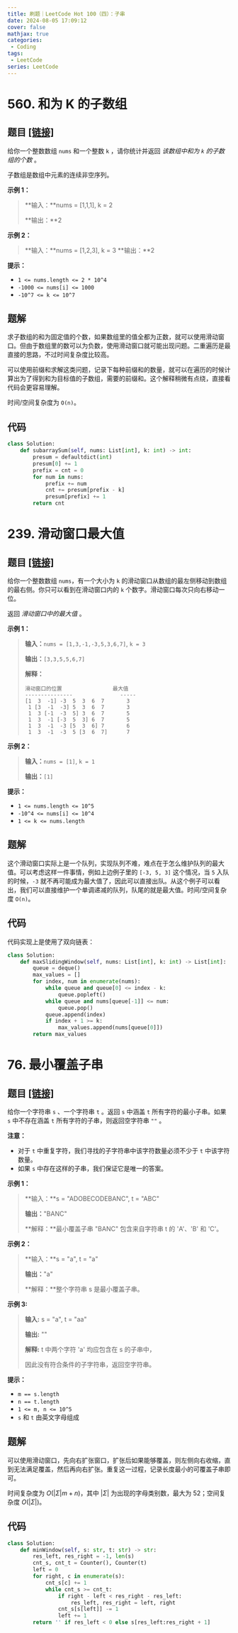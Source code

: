 ```yaml
---
title: 刷题｜LeetCode Hot 100（四）：子串
date: 2024-08-05 17:09:12
cover: false
mathjax: true
categories:
 - Coding
tags:
 - LeetCode
series: LeetCode
---
```


# 560. 和为 K 的子数组

## 题目 [[链接]](https://leetcode.cn/problems/subarray-sum-equals-k/)

给你一个整数数组 `nums` 和一个整数 `k` ，请你统计并返回 *该数组中和为 `k` 的子数组的个数* 。

子数组是数组中元素的连续非空序列。

**示例 1：**

> **输入：**nums = [1,1,1], k = 2
>
> **输出：**2

**示例 2：**

> **输入：**nums = [1,2,3], k = 3
> **输出：**2

**提示：**

- `1 <= nums.length <= 2 * 10^4`
- `-1000 <= nums[i] <= 1000`
- `-10^7 <= k <= 10^7`

## 题解

求子数组的和为固定值的个数，如果数组里的值全都为正数，就可以使用滑动窗口。但由于数组里的数可以为负数，使用滑动窗口就可能出现问题。二重遍历是最直接的思路，不过时间复杂度比较高。

可以使用前缀和求解这类问题，记录下每种前缀和的数量，就可以在遍历的时候计算出为了得到和为目标值的子数组，需要的前缀和。这个解释稍微有点绕，直接看代码会更容易理解。

时间/空间复杂度为 `O(n)`。

## 代码

```python
class Solution:
    def subarraySum(self, nums: List[int], k: int) -> int:
        presum = defaultdict(int)
        presum[0] += 1
        prefix = cnt = 0
        for num in nums:
            prefix += num
            cnt += presum[prefix - k]
            presum[prefix] += 1
        return cnt
```

# 239. 滑动窗口最大值

## 题目 [[链接]](https://leetcode.cn/problems/sliding-window-maximum/)

给你一个整数数组 `nums`，有一个大小为 `k` 的滑动窗口从数组的最左侧移动到数组的最右侧。你只可以看到在滑动窗口内的 `k` 个数字。滑动窗口每次只向右移动一位。

返回 *滑动窗口中的最大值* 。

**示例 1：**

> **输入：**`nums = [1,3,-1,-3,5,3,6,7]`, `k = 3`
>
> **输出：**`[3,3,5,5,6,7]`
>
> **解释：**
>
> ```
> 滑动窗口的位置                最大值
> ---------------               -----
> [1  3  -1] -3  5  3  6  7       3
>  1 [3  -1  -3] 5  3  6  7       3
>  1  3 [-1  -3  5] 3  6  7       5
>  1  3  -1 [-3  5  3] 6  7       5
>  1  3  -1  -3 [5  3  6] 7       6
>  1  3  -1  -3  5 [3  6  7]      7
> ```

**示例 2：**

> **输入：**`nums = [1]`, `k = 1`
>
> **输出：**`[1]`

**提示：**

- `1 <= nums.length <= 10^5`
- `-10^4 <= nums[i] <= 10^4`
- `1 <= k <= nums.length`

## 题解

这个滑动窗口实际上是一个队列，实现队列不难，难点在于怎么维护队列的最大值。可以考虑这样一件事情，例如上边例子里的 `[-3, 5, 3]` 这个情况，当 `5` 入队的时候，`-3` 就不再可能成为最大值了，因此可以直接出队。从这个例子可以看出，我们可以直接维护一个单调递减的队列，队尾的就是最大值。时间/空间复杂度 `O(n)`。

## 代码

代码实现上是使用了双向链表：

```python
class Solution:
    def maxSlidingWindow(self, nums: List[int], k: int) -> List[int]:
        queue = deque()
        max_values = []
        for index, num in enumerate(nums):
            while queue and queue[0] <= index - k:
                queue.popleft()
            while queue and nums[queue[-1]] <= num:
                queue.pop()
            queue.append(index)
            if index + 1 >= k:
                max_values.append(nums[queue[0]])
        return max_values
```

# 76. 最小覆盖子串

## 题目 [[链接]](https://leetcode.cn/problems/minimum-window-substring/)

给你一个字符串 `s` 、一个字符串 `t` 。返回 `s` 中涵盖 `t` 所有字符的最小子串。如果 `s` 中不存在涵盖 `t` 所有字符的子串，则返回空字符串 `""` 。

**注意：**

- 对于 `t` 中重复字符，我们寻找的子字符串中该字符数量必须不少于 `t` 中该字符数量。
- 如果 `s` 中存在这样的子串，我们保证它是唯一的答案。

**示例 1：**

> **输入：**s = "ADOBECODEBANC", t = "ABC"
>
> **输出：**"BANC"
>
> **解释：**最小覆盖子串 "BANC" 包含来自字符串 t 的 'A'、'B' 和 'C'。

**示例 2：**

> **输入：**s = "a", t = "a"
>
> **输出：**"a"
>
> **解释：**整个字符串 s 是最小覆盖子串。

**示例 3:**

> **输入:** s = "a", t = "aa"
>
> **输出:** ""
>
> **解释:** t 中两个字符 'a' 均应包含在 s 的子串中，
>
> 因此没有符合条件的子字符串，返回空字符串。

**提示：**

- `m == s.length`
- `n == t.length`
- `1 <= m, n <= 10^5`
- `s` 和 `t` 由英文字母组成

## 题解

可以使用滑动窗口，先向右扩张窗口，扩张后如果能够覆盖，则左侧向右收缩，直到无法满足覆盖，然后再向右扩张。重复这一过程，记录长度最小的可覆盖子串即可。

时间复杂度为 $O(|\Sigma|m+n)$，其中 $|\Sigma|$ 为出现的字母类别数，最大为 52；空间复杂度 $O(|\Sigma|)$。

## 代码

```python
class Solution:
    def minWindow(self, s: str, t: str) -> str:
        res_left, res_right = -1, len(s)
        cnt_s, cnt_t = Counter(), Counter(t)
        left = 0
        for right, c in enumerate(s):
            cnt_s[c] += 1
            while cnt_s >= cnt_t:
                if right - left < res_right - res_left:
                    res_left, res_right = left, right
                cnt_s[s[left]] -= 1
                left += 1
        return '' if res_left < 0 else s[res_left:res_right + 1]
```

